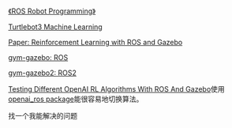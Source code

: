 [《ROS Robot Programming》](http://emanual.robotis.com/docs/en/platform/turtlebot3/learn/#books)

[Turtlebot3 Machine Learning](http://emanual.robotis.com/docs/en/platform/turtlebot3/machine_learning/#installation)



[Paper: Reinforcement Learning with ROS and Gazebo](http://erlerobotics.com/whitepaper/robot_gym.pdf)

[gym-gazebo: ROS](https://github.com/erlerobot/gym-gazebo)

[gym-gazebo2: ROS2](https://github.com/AcutronicRobotics/gym-gazebo2)



[Testing Different OpenAI RL Algorithms With ROS And Gazebo](http://www.theconstructsim.com/testing-different-openai-rl-algorithms-with-ros-and-gazebo/)使用[openai_ros package](http://wiki.ros.org/openai_ros)能很容易地切换算法。





找一个我能解决的问题

